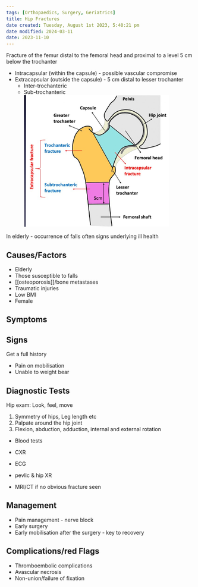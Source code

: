 ```yaml
---
tags: [Orthopaedics, Surgery, Geriatrics]
title: Hip Fractures
date created: Tuesday, August 1st 2023, 5:40:21 pm
date modified: 2024-03-11
date: 2023-11-10
---
```


Fracture of the femur distal to the femoral head and proximal to a level 5 cm below the trochanter

- Intracapsular (within the capsule) - possible vascular compromise
- Extracapsular (outside the capsule) - 5 cm distal to lesser trochanter
  - Inter-trochanteric
  - Sub-trochanteric
    ![|375](z_attachments/375.png)

In elderly - occurrence of falls often signs underlying ill health

## Causes/Factors

- Elderly
- Those susceptible to falls
- [[osteoporosis]]/bone metastases
- Traumatic injuries
- Low BMI
- Female

## Symptoms

## Signs

Get a full history

- Pain on mobilisation
- Unable to weight bear

## Diagnostic Tests

Hip exam: Look, feel, move

1. Symmetry of hips, Leg length etc
2. Palpate around the hip joint
3. Flexion, abduction, adduction, internal and external rotation

- Blood tests
- CXR
- ECG
- pevlic & hip XR

- MRI/CT if no obvious fracture seen

## Management

- Pain management - nerve block
- Early surgery
- Early mobilisation after the surgery - key to recovery

## Complications/red Flags

- Thromboembolic complications
- Avascular necrosis
- Non-union/failure of fixation

